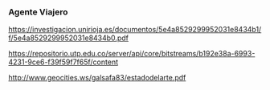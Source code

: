 ### Agente Viajero

https://investigacion.unirioja.es/documentos/5e4a8529299952031e8434b1/f/5e4a8529299952031e8434b0.pdf

https://repositorio.utp.edu.co/server/api/core/bitstreams/b192e38a-6993-4231-9ce6-f39f59f7f65f/content

http://www.geocities.ws/galsafa83/estadodelarte.pdf